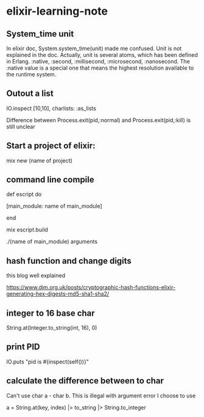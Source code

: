 # elixir-learning-note

## System_time unit

In elixir doc, System.system_time(unit) made me confused. Unit is not explained in the doc. 
Actually, unit is several atoms, which has been defined in Erlang.
:native, :second, :millisecond, :microsecond, :nanosecond. 
The :native value is a special one that means the highest resolution available to the runtime system.

## Outout a list

IO.inspect [10,10], charlists: :as_lists

Difference between Process.exit(pid,:normal) and Process.exit(pid,:kill) is still unclear

## Start a project of elixir:

mix new (name of project)

## command line compile

def escript do

  [main_module: name of main_module]
  
end

mix escript.build

./(name of main_module) arguments

## hash function and change digits

this blog well explained

https://www.djm.org.uk/posts/cryptographic-hash-functions-elixir-generating-hex-digests-md5-sha1-sha2/

## integer to 16 base char

String.at(Integer.to_string(int, 16), 0)

## print PID

IO.puts "pid is #{inspect(self())}"

## calculate the difference between to char

Can't use char a - char b. This is illegal with argument error
I choose to use

a = String.at(key, index) |> to_string |> String.to_integer


